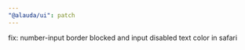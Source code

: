 ```yaml
---
"@alauda/ui": patch
---
```


fix: number-input border blocked and input disabled text color in safari
